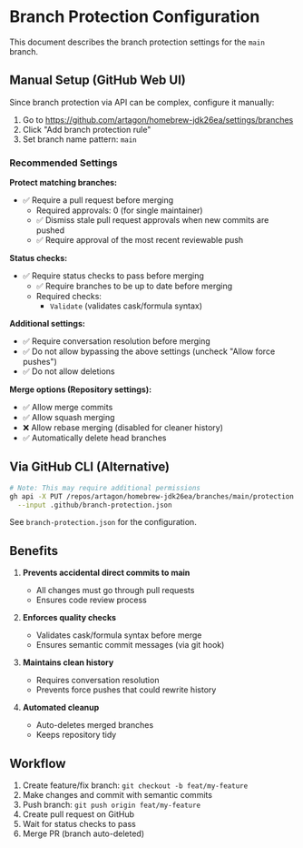 # Branch Protection Configuration

This document describes the branch protection settings for the `main` branch.

## Manual Setup (GitHub Web UI)

Since branch protection via API can be complex, configure it manually:

1. Go to https://github.com/artagon/homebrew-jdk26ea/settings/branches
2. Click "Add branch protection rule"
3. Set branch name pattern: `main`

### Recommended Settings

**Protect matching branches:**
- ✅ Require a pull request before merging
  - Required approvals: 0 (for single maintainer)
  - ✅ Dismiss stale pull request approvals when new commits are pushed
  - ✅ Require approval of the most recent reviewable push

**Status checks:**
- ✅ Require status checks to pass before merging
  - ✅ Require branches to be up to date before merging
  - Required checks:
    - `Validate` (validates cask/formula syntax)

**Additional settings:**
- ✅ Require conversation resolution before merging
- ✅ Do not allow bypassing the above settings (uncheck "Allow force pushes")
- ✅ Do not allow deletions

**Merge options (Repository settings):**
- ✅ Allow merge commits
- ✅ Allow squash merging
- ❌ Allow rebase merging (disabled for cleaner history)
- ✅ Automatically delete head branches

## Via GitHub CLI (Alternative)

```bash
# Note: This may require additional permissions
gh api -X PUT /repos/artagon/homebrew-jdk26ea/branches/main/protection \
  --input .github/branch-protection.json
```

See `branch-protection.json` for the configuration.

## Benefits

1. **Prevents accidental direct commits to main**
   - All changes must go through pull requests
   - Ensures code review process

2. **Enforces quality checks**
   - Validates cask/formula syntax before merge
   - Ensures semantic commit messages (via git hook)

3. **Maintains clean history**
   - Requires conversation resolution
   - Prevents force pushes that could rewrite history

4. **Automated cleanup**
   - Auto-deletes merged branches
   - Keeps repository tidy

## Workflow

1. Create feature/fix branch: `git checkout -b feat/my-feature`
2. Make changes and commit with semantic commits
3. Push branch: `git push origin feat/my-feature`
4. Create pull request on GitHub
5. Wait for status checks to pass
6. Merge PR (branch auto-deleted)
